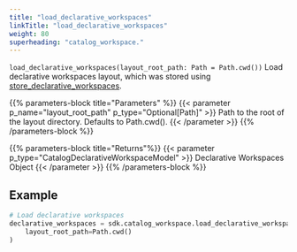 ```yaml
---
title: "load_declarative_workspaces"
linkTitle: "load_declarative_workspaces"
weight: 80
superheading: "catalog_workspace."
---
```


<!-- TODO -->

``load_declarative_workspaces(layout_root_path: Path = Path.cwd())``
Load declarative workspaces layout, which was stored using [store_declarative_workspaces](../store_declarative_workspaces).

{{% parameters-block title="Parameters" %}}
{{< parameter p_name="layout_root_path" p_type="Optional[Path]" >}}
Path to the root of the layout directory. Defaults to Path.cwd().
{{< /parameter >}}
{{% /parameters-block %}}

{{% parameters-block title="Returns"%}}
{{< parameter p_type="CatalogDeclarativeWorkspaceModel" >}}
Declarative Workspaces Object
{{< /parameter >}}
{{% /parameters-block %}}

## Example

```Python
# Load declarative workspaces
declarative_workspaces = sdk.catalog_workspace.load_declarative_workspaces(
    layout_root_path=Path.cwd()
)
```
